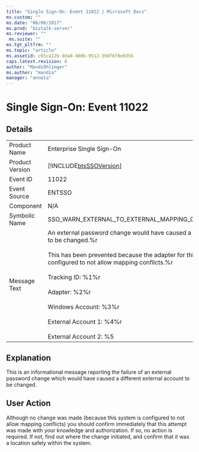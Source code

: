```yaml
---
title: "Single Sign-On: Event 11022 | Microsoft Docs"
ms.custom: ""
ms.date: "06/08/2017"
ms.prod: "biztalk-server"
ms.reviewer: ""
 ms.suite: ""
ms.tgt_pltfrm: ""
ms.topic: "article"
ms.assetid: c65ca12b-dda8-408b-9512-39df6f8e035b
caps.latest.revision: 6
author: "MandiOhlinger"
ms.author: "mandia"
manager: "anneta"
---
```

# Single Sign-On: Event 11022
## Details  
  
|||  
|-|-|  
|Product Name|Enterprise Single Sign-On|  
|Product Version|[!INCLUDE[btsSSOVersion](../includes/btsssoversion-md.md)]|  
|Event ID|11022|  
|Event Source|ENTSSO|  
|Component|N/A|  
|Symbolic Name|SSO_WARN_EXTERNAL_TO_EXTERNAL_MAPPING_CONFLICT_NOT_ALLOWED|  
|Message Text|An external password change would have caused a different external account to be changed.%r<br /><br /> This has been prevented because the adapter for this external system is configured to not allow mapping conflicts.%r<br /><br /> Tracking ID: %1%r<br /><br /> Adapter: %2%r<br /><br /> Windows Account: %3%r<br /><br /> External Account 1: %4%r<br /><br /> External Account 2: %5|  
  
## Explanation  
 This is an informational message reporting the failure of an external password change which would have caused a different external account to be changed.  
  
## User Action  
 Although no change was made (because this system is configured to not allow mapping conflicts) you should confirm immediately that this attempt was made with your knowledge and authorization. If so, no action is required. If not, find out where the change initiated, and confirm that it was a location safely within the system.